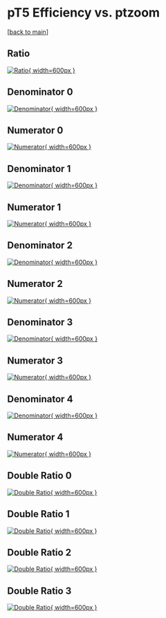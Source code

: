 # pT5 Efficiency vs. ptzoom

[[back to main](./)]



## Ratio

[![Ratio](../mtv/var/pT5_loweta_11_-1_eff_ptzoom.png){ width=600px }](../mtv/var/pT5_loweta_11_-1_eff_ptzoom.pdf)

## Denominator 0

[![Denominator](../mtv/den/pT5_loweta_11_-1_eff_ptzoom_den0.png){ width=600px }](../mtv/den/pT5_loweta_11_-1_eff_ptzoom_den0.pdf)

## Numerator 0

[![Numerator](../mtv/num/pT5_loweta_11_-1_eff_ptzoom_num0.png){ width=600px }](../mtv/num/pT5_loweta_11_-1_eff_ptzoom_num0.pdf)

## Denominator 1

[![Denominator](../mtv/den/pT5_loweta_11_-1_eff_ptzoom_den1.png){ width=600px }](../mtv/den/pT5_loweta_11_-1_eff_ptzoom_den1.pdf)

## Numerator 1

[![Numerator](../mtv/num/pT5_loweta_11_-1_eff_ptzoom_num1.png){ width=600px }](../mtv/num/pT5_loweta_11_-1_eff_ptzoom_num1.pdf)

## Denominator 2

[![Denominator](../mtv/den/pT5_loweta_11_-1_eff_ptzoom_den2.png){ width=600px }](../mtv/den/pT5_loweta_11_-1_eff_ptzoom_den2.pdf)

## Numerator 2

[![Numerator](../mtv/num/pT5_loweta_11_-1_eff_ptzoom_num2.png){ width=600px }](../mtv/num/pT5_loweta_11_-1_eff_ptzoom_num2.pdf)

## Denominator 3

[![Denominator](../mtv/den/pT5_loweta_11_-1_eff_ptzoom_den3.png){ width=600px }](../mtv/den/pT5_loweta_11_-1_eff_ptzoom_den3.pdf)

## Numerator 3

[![Numerator](../mtv/num/pT5_loweta_11_-1_eff_ptzoom_num3.png){ width=600px }](../mtv/num/pT5_loweta_11_-1_eff_ptzoom_num3.pdf)

## Denominator 4

[![Denominator](../mtv/den/pT5_loweta_11_-1_eff_ptzoom_den4.png){ width=600px }](../mtv/den/pT5_loweta_11_-1_eff_ptzoom_den4.pdf)

## Numerator 4

[![Numerator](../mtv/num/pT5_loweta_11_-1_eff_ptzoom_num4.png){ width=600px }](../mtv/num/pT5_loweta_11_-1_eff_ptzoom_num4.pdf)

## Double Ratio 0

[![Double Ratio](../mtv/ratio/pT5_loweta_11_-1_eff_ptzoom_ratio0.png){ width=600px }](../mtv/ratio/pT5_loweta_11_-1_eff_ptzoom_ratio0.pdf)

## Double Ratio 1

[![Double Ratio](../mtv/ratio/pT5_loweta_11_-1_eff_ptzoom_ratio1.png){ width=600px }](../mtv/ratio/pT5_loweta_11_-1_eff_ptzoom_ratio1.pdf)

## Double Ratio 2

[![Double Ratio](../mtv/ratio/pT5_loweta_11_-1_eff_ptzoom_ratio2.png){ width=600px }](../mtv/ratio/pT5_loweta_11_-1_eff_ptzoom_ratio2.pdf)

## Double Ratio 3

[![Double Ratio](../mtv/ratio/pT5_loweta_11_-1_eff_ptzoom_ratio3.png){ width=600px }](../mtv/ratio/pT5_loweta_11_-1_eff_ptzoom_ratio3.pdf)

